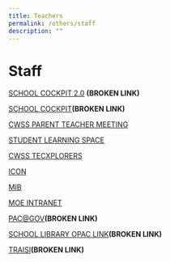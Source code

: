 ```yaml
---
title: Teachers
permalink: /others/staff
description: ""
---
```

Staff
=====

[SCHOOL COCKPIT 2.0](http://schoolcockpit.moe.edu.sg/) **(BROKEN LINK)**

[SCHOOL COCKPIT](http://schoolcockpit.moe.gov.sg/)**(BROKEN LINK)**

[CWSS PARENT TEACHER MEETING](https://sites.google.com/a/commonwealthsec.moe.edu.sg/2014-ptm/)

[STUDENT LEARNING SPACE](https://vle.learning.moe.edu.sg/login)

[CWSS TECXPLORERS](https://sites.google.com/a/commonwealthsec.moe.edu.sg/cwss-tecxplorers/home)

[ICON](https://icon.moe.edu.sg/)

[MIB](https://ideas.moe.gov.sg/)

[MOE INTRANET](https://intranet.moe.gov.sg/)

[PAC@GOV](http://www.pac.gov.sg/pac/portal/jsp/login/index1.jsp)**(BROKEN LINK)**

[SCHOOL LIBRARY OPAC LINK](https://schoolibrary.spydus.com.sg/commonwealthsec/)**(BROKEN LINK)**

[TRAISI](https://traisi.moe.gov.sg/AD/login.asp)**(BROKEN LINK)**